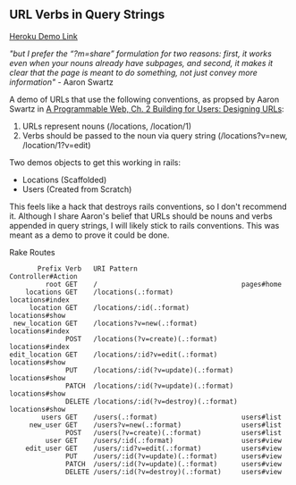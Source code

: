 ## URL Verbs in Query Strings

[Heroku Demo Link](hhttp://query-string-verbs.herokuapp.com/)

*"but I prefer the “?m=share” formulation for two reasons: first, it works even when your nouns already have subpages, and second, it makes it clear that the page is meant to do something, not just convey more information"* - Aaron Swartz

A demo of URLs that use the following conventions, as propsed by Aaron Swartz in [A Programmable Web, Ch. 2 Building for Users: Designing URLs](http://www.morganclaypool.com/doi/abs/10.2200/S00481ED1V01Y201302WBE005):

1. URLs represent nouns (/locations, /location/1)
2. Verbs should be passed to the noun via query string (/locations?v=new, /location/1?v=edit)

Two demos objects to get this working in rails:

- Locations (Scaffolded)
- Users (Created from Scratch)

This feels like a hack that destroys rails conventions, so I don't recommend it.  Although I share Aaron's belief that URLs should be nouns and verbs appended in query strings, I will likely stick to rails conventions.  This was meant as a demo to prove it could be done.

Rake Routes

```
       Prefix Verb   URI Pattern                          Controller#Action
         root GET    /                                    pages#home
    locations GET    /locations(.:format)                 locations#index
     location GET    /locations/:id(.:format)             locations#show
 new_location GET    /locations?v=new(.:format)           locations#index
              POST   /locations(?v=create)(.:format)      locations#index
edit_location GET    /locations/:id?v=edit(.:format)      locations#show
              PUT    /locations/:id(?v=update)(.:format)  locations#show
              PATCH  /locations/:id(?v=update)(.:format)  locations#show
              DELETE /locations/:id(?v=destroy)(.:format) locations#show
        users GET    /users(.:format)                     users#list
     new_user GET    /users?v=new(.:format)               users#list
              POST   /users(?v=create)(.:format)          users#list
         user GET    /users/:id(.:format)                 users#view
    edit_user GET    /users/:id?v=edit(.:format)          users#view
              PUT    /users/:id(?v=update)(.:format)      users#view
              PATCH  /users/:id(?v=update)(.:format)      users#view
              DELETE /users/:id(?v=destroy)(.:format)     users#view
```
